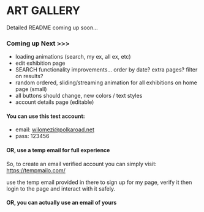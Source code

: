 # ART GALLERY

Detailed README coming up soon...

### Coming up Next >>>

- loading animations (search, my ex, all ex, etc)
- edit exhibition page
- SEARCH functionality improvements... order by date? extra pages? filter on results?
- random ordered, sliding/streaming animation for all exhibitions on home page (small)
- all buttons should change, new colors / text styles
- account details page (editable)

#### You can use this test account:

- email: wilomezi@polkaroad.net
- pass: 123456

#### OR, use a temp email for full experience

So, to create an email verified account you can simply visit: https://tempmailo.com/

use the temp email provided in there to sign up for my page, verify it then login to the page and interact with it safely.

#### OR, you can actually use an email of yours
